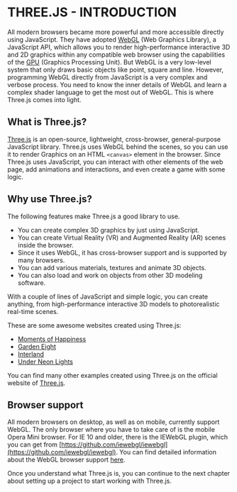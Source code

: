 # THREE.JS - INTRODUCTION

All modern browsers became more powerful and more accessible directly using JavaScript. They have adopted [WebGL](https://developer.mozilla.org/en-US/docs/Web/API/WebGL_API) (Web Graphics Library), a JavaScript API, which allows you to render high-performance interactive 3D and 2D graphics within any compatible web browser using the capabilities of the [GPU](https://www.intel.com/content/www/us/en/products/docs/processors/what-is-a-gpu.html) (Graphics Processing Unit). But WebGL is a very low-level system that only draws basic objects like point, square and line. However, programming WebGL directly from JavaScript is a very complex and verbose process. You need to know the inner details of WebGL and learn a complex shader language to get the most out of WebGL. This is where Three.js comes into light.

## What is Three.js?

[Three.js](https://threejs.org) is an open-source, lightweight, cross-browser, general-purpose JavaScript library. Three.js uses WebGL behind the scenes, so you can use it to render Graphics on an HTML `<canvas>` element in the browser. Since Three.js uses JavaScript, you can interact with other elements of the web page, add animations and interactions, and even create a game with some logic.

## Why use Three.js?

The following features make Three.js a good library to use.

- You can create complex 3D graphics by just using JavaScript.
- You can create Virtual Reality (VR) and Augmented Reality (AR) scenes inside the browser.
- Since it uses WebGL, it has cross-browser support and is supported by many browsers.
- You can add various materials, textures and animate 3D objects.
- You can also load and work on objects from other 3D modeling software.

With a couple of lines of JavaScript and simple logic, you can create anything, from high-performance interactive 3D models to photorealistic real-time scenes.

These are some awesome websites created using Three.js:

- [Moments of Happiness](https://moments.epic.net/#home)
- [Garden Eight](https://garden-eight.com/)
- [Interland](https://beinternetawesome.withgoogle.com/en_us/interland)
- [Under Neon Lights](https://within-unlimited.github.io/neon-lights/release/)

You can find many other examples created using Three.js on the official website of [Three.js](https://threejs.org/).

## Browser support

All modern browsers on desktop, as well as on mobile, currently support WebGL. The only browser where you have to take care of is the mobile Opera Mini browser. For IE 10 and older, there is the IEWebGL plugin, which you can get from [https://github.com/iewebgl/iewebgl](https://github.com/iewebgl/iewebgl). You can find detailed information about the WebGL browser support [here](https://caniuse/webgl).

Once you understand what Three.js is, you can continue to the next chapter about setting up a project to start working with Three.js.

